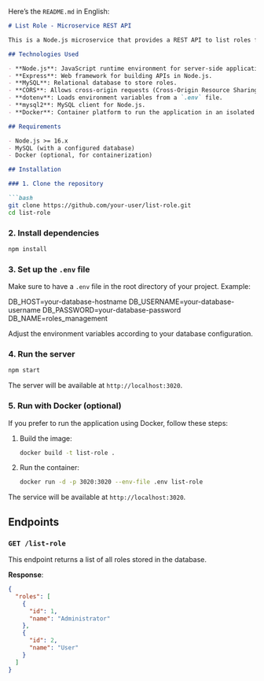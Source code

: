 Here’s the `README.md` in English:

```markdown
# List Role - Microservice REST API

This is a Node.js microservice that provides a REST API to list roles from a MySQL database. The service uses Express to handle requests and CORS to allow cross-origin requests. It connects to a MySQL database and exposes an endpoint to query the registered roles.

## Technologies Used

- **Node.js**: JavaScript runtime environment for server-side applications.
- **Express**: Web framework for building APIs in Node.js.
- **MySQL**: Relational database to store roles.
- **CORS**: Allows cross-origin requests (Cross-Origin Resource Sharing).
- **dotenv**: Loads environment variables from a `.env` file.
- **mysql2**: MySQL client for Node.js.
- **Docker**: Container platform to run the application in an isolated environment.

## Requirements

- Node.js >= 16.x
- MySQL (with a configured database)
- Docker (optional, for containerization)

## Installation

### 1. Clone the repository

```bash
git clone https://github.com/your-user/list-role.git
cd list-role
```

### 2. Install dependencies

```bash
npm install
```

### 3. Set up the `.env` file

Make sure to have a `.env` file in the root directory of your project. Example:

   DB_HOST=your-database-hostname
   DB_USERNAME=your-database-username
   DB_PASSWORD=your-database-password
   DB_NAME=roles_management

Adjust the environment variables according to your database configuration.

### 4. Run the server

```bash
npm start
```

The server will be available at `http://localhost:3020`.

### 5. Run with Docker (optional)

If you prefer to run the application using Docker, follow these steps:

1. Build the image:

   ```bash
   docker build -t list-role .
   ```

2. Run the container:

   ```bash
   docker run -d -p 3020:3020 --env-file .env list-role
   ```

The service will be available at `http://localhost:3020`.

## Endpoints

### `GET /list-role`

This endpoint returns a list of all roles stored in the database.

**Response**:
```json
{
  "roles": [
    {
      "id": 1,
      "name": "Administrator"
    },
    {
      "id": 2,
      "name": "User"
    }
  ]
}
```
